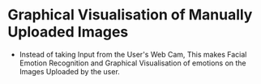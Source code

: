 #  Graphical Visualisation of Manually Uploaded Images

- Instead of taking Input from the User's Web Cam, This makes Facial Emotion Recognition and Graphical Visualisation of 
emotions on the Images Uploaded by the user.


